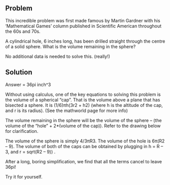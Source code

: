## Problem 

This incredible problem was first made famous by Martin Gardner with his ‘Mathematical Games’ column published in Scientific American throughout the 60s and 70s.

A cylindrical hole, 6 inches long, has been drilled straight through the centre of a solid sphere. What is the volume remaining in the sphere?

No additional data is needed to solve this. (really!)


## Solution 
Answer = 36pi inch^3 

Without using calculus, one of the key equations to solving this problem is the volume of a spherical “cap”. That is the volume above a plane that has bisected a sphere. It is (1/6)πh(3r2 + h2) (where h is the altitude of the cap, and r is its radius). (See the mathworld page for more info)

The volume remaining in the sphere will be the volume of the sphere – (the volume of the “hole” + 2*(volume of the cap)). Refer to the drawing below for clarification.

The volume of the sphere is simply 4/3πR3. The volume of the hole is 6π(R2 – 9). The volume of both of the caps can be obtained by plugging in h = R – 3, and r = sqrt(R2 – 9)) .

After a long, boring simplification, we find that all the terms cancel to leave 36pi!

Try it for yourself.


